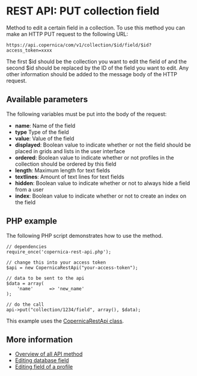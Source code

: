 # REST API: PUT collection field
Method to edit a certain field in a collection. To use this method you can make an HTTP PUT request to the following URL:

`https://api.copernica/com/v1/collection/$id/field/$id?access_token=xxxx`

The first $id should be the collection you want to edit the field of and the second $id should be replaced by the ID of the field you want to edit. 
Any other information should be added to the message body of the HTTP request.

## Available parameters

The following variables must be put into the body of the request:

- **name**: Name of the field
- **type** Type of the field
- **value**: Value of the field
- **displayed**: Boolean value to indicate whether or not the field should be placed in 
grids and lists in the user interface
- **ordered**: Boolean value to indicate whether or not profiles in the collection should be ordered by this field
- **length**: Maximum length for text fields
- **textlines**: Amount of text lines for text fields
- **hidden**: Boolean value to indicate whether or not to always hide a field from a user
- **index**: Boolean value to indicate whether or not to create an index on the field
            
## PHP example

The following PHP script demonstrates how to use the method.

    // dependencies
    require_once('copernica-rest-api.php');

    // change this into your access token
    $api = new CopernicaRestApi("your-access-token");

    // data to be sent to the api
    $data = array(
        'name'      => 'new_name'
    );

    // do the call
    api->put("collection/1234/field", array(), $data);

This example uses the [CopernicaRestApi class](rest-php).

## More information

- [Overview of all API method](rest-api)
- [Editing database field](rest-put-database-field)
- [Editing field of a profile](rest-put-profile-field)
